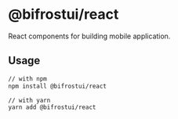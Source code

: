 # @bifrostui/react

React components for building mobile application.

## Usage

```sh
// with npm
npm install @bifrostui/react

// with yarn
yarn add @bifrostui/react
```
